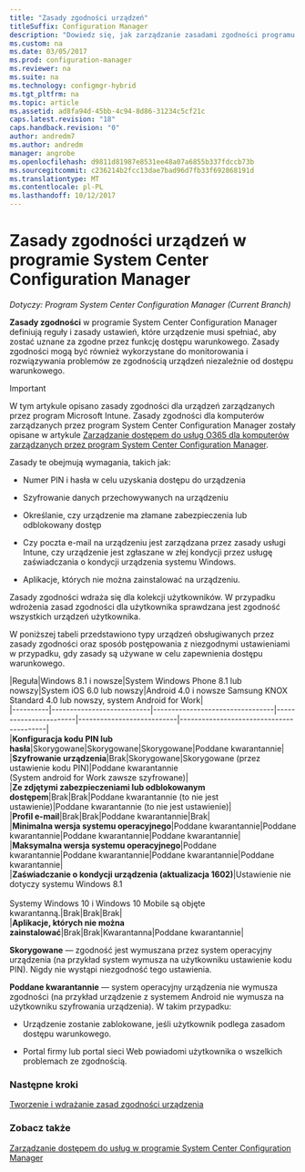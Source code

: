 ```yaml
---
title: "Zasady zgodności urządzeń"
titleSuffix: Configuration Manager
description: "Dowiedz się, jak zarządzanie zasadami zgodności programu System Center Configuration Manager w celu zapewnienia zgodności z dostępu warunkowego urządzeń zasady."
ms.custom: na
ms.date: 03/05/2017
ms.prod: configuration-manager
ms.reviewer: na
ms.suite: na
ms.technology: configmgr-hybrid
ms.tgt_pltfrm: na
ms.topic: article
ms.assetid: ad8fa94d-45bb-4c94-8d86-31234c5cf21c
caps.latest.revision: "18"
caps.handback.revision: "0"
author: andredm7
ms.author: andredm
manager: angrobe
ms.openlocfilehash: d9811d81987e8531ee48a07a6855b337fdccb73b
ms.sourcegitcommit: c236214b2fcc13dae7bad96d7fb33f692868191d
ms.translationtype: MT
ms.contentlocale: pl-PL
ms.lasthandoff: 10/12/2017
---
```

# <a name="device-compliance-policies-in-system-center-configuration-manager"></a>Zasady zgodności urządzeń w programie System Center Configuration Manager

*Dotyczy: Program System Center Configuration Manager (Current Branch)*

**Zasady zgodności** w programie System Center Configuration Manager definiują reguły i zasady ustawień, które urządzenie musi spełniać, aby zostać uznane za zgodne przez funkcję dostępu warunkowego. Zasady zgodności mogą być również wykorzystane do monitorowania i rozwiązywania problemów ze zgodnością urządzeń niezależnie od dostępu warunkowego.  


> [!IMPORTANT]  
>  W tym artykule opisano zasady zgodności dla urządzeń zarządzanych przez program Microsoft Intune.    Zasady zgodności dla komputerów zarządzanych przez program System Center Configuration Manager zostały opisane w artykule [Zarządzanie dostępem do usług O365 dla komputerów zarządzanych przez program System Center Configuration Manager](../../protect/deploy-use/manage-access-to-o365-services-for-pcs-managed-by-sccm.md).  

 Zasady te obejmują wymagania, takich jak:  

-   Numer PIN i hasła w celu uzyskania dostępu do urządzenia

-   Szyfrowanie danych przechowywanych na urządzeniu

-   Określanie, czy urządzenie ma złamane zabezpieczenia lub odblokowany dostęp  

-   Czy poczta e-mail na urządzeniu jest zarządzana przez zasady usługi Intune, czy urządzenie jest zgłaszane w złej kondycji przez usługę zaświadczania o kondycji urządzenia systemu Windows.
-   Aplikacje, których nie można zainstalować na urządzeniu.


 Zasady zgodności wdraża się dla kolekcji użytkowników. W przypadku wdrożenia zasad zgodności dla użytkownika sprawdzana jest zgodność wszystkich urządzeń użytkownika.  

 W poniższej tabeli przedstawiono typy urządzeń obsługiwanych przez zasady zgodności oraz sposób postępowania z niezgodnymi ustawieniami w przypadku, gdy zasady są używane w celu zapewnienia dostępu warunkowego.  

|Reguła|Windows 8.1 i nowsze|System Windows Phone 8.1 lub nowszy|System iOS 6.0 lub nowszy|Android 4.0 i nowsze Samsung KNOX Standard 4.0 lub nowszy, system Android for Work|  
|----------|---------------------------|---------------------------------|-----------------------|---------------------------|-----------------------------------------|  
|**Konfiguracja kodu PIN lub hasła**|Skorygowane|Skorygowane|Skorygowane|Poddane kwarantannie|  
|**Szyfrowanie urządzenia**|Brak|Skorygowane|Skorygowane (przez ustawienie kodu PIN)|Poddane kwarantannie<br>(System android for Work zawsze szyfrowane)|  
|**Ze zdjętymi zabezpieczeniami lub odblokowanym dostępem**|Brak|Brak|Poddane kwarantannie (to nie jest ustawienie)|Poddane kwarantannie (to nie jest ustawienie)|  
|**Profil e-mail**|Brak|Brak|Poddane kwarantannie|Brak|  
|**Minimalna wersja systemu operacyjnego**|Poddane kwarantannie|Poddane kwarantannie|Poddane kwarantannie|Poddane kwarantannie|  
|**Maksymalna wersja systemu operacyjnego**|Poddane kwarantannie|Poddane kwarantannie|Poddane kwarantannie|Poddane kwarantannie|  
|**Zaświadczanie o kondycji urządzenia (aktualizacja 1602)**|Ustawienie nie dotyczy systemu Windows 8.1<br /><br /> Systemy Windows 10 i Windows 10 Mobile są objęte kwarantanną.|Brak|Brak|Brak|  
|**Aplikacje, których nie można zainstalować**|Brak|Brak|Kwarantanna|Poddane kwarantannie|

 **Skorygowane** — zgodność jest wymuszana przez system operacyjny urządzenia (na przykład system wymusza na użytkowniku ustawienie kodu PIN).  Nigdy nie wystąpi niezgodność tego ustawienia.  

 **Poddane kwarantannie** — system operacyjny urządzenia nie wymusza zgodności (na przykład urządzenie z systemem Android nie wymusza na użytkowniku szyfrowania urządzenia).  W takim przypadku:  

-   Urządzenie zostanie zablokowane, jeśli użytkownik podlega zasadom dostępu warunkowego.  

-   Portal firmy lub portal sieci Web powiadomi użytkownika o wszelkich problemach ze zgodnością.  


### <a name="next-steps"></a>Następne kroki  
[Tworzenie i wdrażanie zasad zgodności urządzenia](create-compliance-policy.md)
### <a name="see-also"></a>Zobacz także  
 [Zarządzanie dostępem do usług w programie System Center Configuration Manager](../../protect/deploy-use/manage-access-to-services.md)
